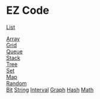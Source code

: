 # EZ Code
[List](List/README.md)<br>





[Array](Array/README.md)<br>
[Grid](Grid/README.md)<br>
[Queue](Container/Queue/README.md)<br>
[Stack](Container/Stack/README.md)<br>
[Tree](Container/Tree/README.md)<br>
[Set](Container/Set/README.md)<br>
[Map](Container/Map/README.md)<br>
[Random](Container/Random/README.md)<br>
[Bit](Bit/README.md)
[String](String/README.md) 
[Interval](Interval/README.md)
[Graph](Graph/README.md)
[Hash](Hash/README.md) 
[Math](Math/README.md) 
